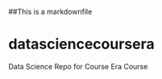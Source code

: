 ##This is a markdownfile

datasciencecoursera
===================

Data Science Repo for Course Era Course
